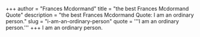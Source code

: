 +++
author = "Frances Mcdormand"
title = "the best Frances Mcdormand Quote"
description = "the best Frances Mcdormand Quote: I am an ordinary person."
slug = "i-am-an-ordinary-person"
quote = '''I am an ordinary person.'''
+++
I am an ordinary person.

